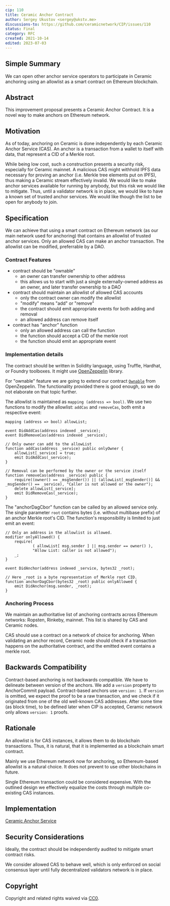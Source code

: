 ```yaml
---
cip: 110
title: Ceramic Anchor Contract
author: Sergey Ukustov <sergey@ukstv.me>
discussions-to: https://github.com/ceramicnetwork/CIP/issues/110
status: Final
category: RFC
created: 2021-10-14
edited: 2023-07-03
---
```


## Simple Summary

We can open other anchor service operators to participate in Ceramic anchoring using an allowlist as a smart contract on Ethereum blockchain.

## Abstract

This improvement proposal presents a Ceramic Anchor Contract. It is a novel way to make anchors on Ethereum network.

## Motivation

As of today, anchoring on Ceramic is done independently by each Ceramic Anchor Service (CAS). An anchor is a transaction from a wallet to itself with data, that represent a CID of a Merkle root.

While being low cost, such a construction presents a security risk, especially for Ceramic mainnet. A malicious CAS might withhold IPFS data necessary for proving an anchor (i.e. Merkle tree elements put on IPFS), thus making a Ceramic stream effectively invalid. We would like to make anchor services available for running by anybody, but this risk we would like to mitigate. Thus, until a validator network is in place, we would like to have a known set of trusted anchor services. We would like though the list to be open for anybody to join.

## Specification

We can achieve that using a smart contract on Ethereum network (as our main network used for anchoring) that contains an allowlist of trusted anchor services. Only an allowed CAS can make an anchor transaction. The allowlist can be modified, preferrable by a DAO.

### Contract Features

- contract should be "ownable"
    - an owner can transfer ownership to other address
    - this allows us to start with just a single externally-owned address as an owner, and later transfer ownership to a DAO
- contract should maintain an allowlist of allowed CAS accounts
    - only the contract owner can modify the allowlist
    - "modify" means "add" or "remove"
    - the contract should emit appropriate events for both adding and removal
    - an allowed address can remove itself
- contract has "anchor" function
    - only an allowed address can call the function
    - the function should accept a CID of the merkle root
    - the function should emit an appropriate event

### Implementation details

The contract should be written in Solidity language, using Truffle, Hardhat, or Foundry toolboxes. It might use [OpenZeppelin](https://github.com/OpenZeppelin/openzeppelin-contracts) library.

For "ownable" feature we are going to extend our contract [`Ownable`](https://github.com/OpenZeppelin/openzeppelin-contracts/blob/master/contracts/access/Ownable.sol) from OpenZeppelin. The functionality provided there is good enough, so we do not elaborate on that topic further.

The allowlist is maintained as `mapping (address => bool)`. We use two functions to modify the allowlist: `addCas` and `removeCas`, both emit a respective event:


```solidity=
mapping (address => bool) allowList;

event DidAddCas(address indexed _service);
event DidRemoveCas(address indexed _service);

// Only owner can add to the allowList
function addCas(address _service) public onlyOwner {
    allowList[_service] = true;
    emit DidAddCas(_service);
}
    
// Removal can be performed by the owner or the service itself
function removeCas(address _service) public {
    require((owner() == _msgSender()) || (allowList[_msgSender()] && _msgSender() == _service), "Caller is not allowed or the owner");
    delete allowList[_service];
    emit DidRemoveCas(_service);
}
```

The "anchorDagCbor" function can be called by an allowed service only. The single parameter `root` contains bytes (i.e. without multibase prefix) of an anchor Merkle root's CID. The function's responsibility is limited to just emit an event:

```solidity=
// Only an address in the allowlist is allowed.
modifier onlyAllowed() {
    require(
            ( allowList[ msg.sender ] || msg.sender == owner() ), 
            "Allow List: caller is not allowed");
    _;
}

event DidAnchor(address indexed _service, bytes32 _root);

// Here _root is a byte representation of Merkle root CID.
function anchorDagCbor(bytes32 _root) public onlyAllowed {
    emit DidAnchor(msg.sender, _root);
}
```

### Anchoring Process

We maintain an authoritative list of anchoring contracts across Ethereum networks: Ropsten, Rinkeby, mainnet. This list is shared by CAS and Ceramic nodes.

CAS should use a contract on a network of choice for anchoring. When validating an anchor record, Ceramic node should check if a transaction happens on the authoritative contract, and the emitted event contains a merkle root.

## Backwards Compatibility

Contract-based anchoring is not backwards compatible. We have to delineate between version of the anchors. We add a `version` property to AnchorCommit payload. Contract-based anchors use `version: 1`. If `version` is omitted, we expect the proof to be a raw transaction, and we check if it originated from one of the old well-known CAS addresses. After some time (as block time), to be defined later when CIP is accepted, Ceramic network only allows `version: 1` proofs.

## Rationale

An allowlist is for CAS instances, it allows them to do blockchain transactions. Thus, it is natural, that it is implemented as a blockchain smart contract.

Mainly we use Ethereum network now for anchoring, so Ethereum-based allowlist is a natural choice. It does not prevent to use other blockchains in future.

Single Ethereum transaction could be considered expensive. With the outlined design we effectively equalize the costs through multiple co-existing CAS instances.

## Implementation

[Ceramic Anchor Service](https://github.com/ceramicnetwork/ceramic-anchor-service)

## Security Considerations

Ideally, the contract should be independently audited to mitigate smart contract risks.

We consider allowed CAS to behave well, which is only enforced on social consensus layer until fully decentralized validators network is in place.


## Copyright

Copyright and related rights waived via [CC0](https://creativecommons.org/publicdomain/zero/1.0/).

